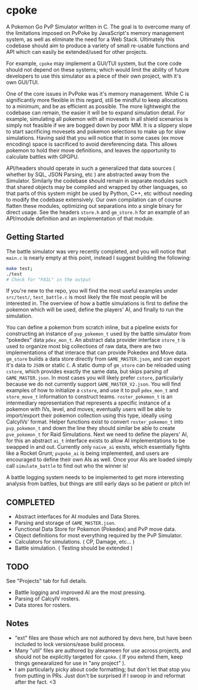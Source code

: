 # cpoke
A Pokemon Go PvP Simulator written in C. The goal is to overcome many of the limitations imposed on PvPoke by JavaScript's memory management system, as well as eliminate the need for a Web Stack. Ultimately this codebase should aim to produce a variety of small re-usable functions and API which can easily be extended/used for other projects.

For example, `cpoke` may implement a GUI/TUI system, but the core code should not depend on these systems; which would limit the ability of future developers to use this simulator as a piece of their own project, with it's own GUI/TUI.


One of the core issues in PvPoke was it's memory management. While C is significantly more flexible in this regard, still be mindful to keep allocations to a minimum, and be as efficient as possible. The more lightweight the codebase can remain, the easier it will be to expand simulation detail. For example, simulating all pokemon with all movesets in all shield scenarios is simply not feasible if we are bogged down by poor MM. It is a slippery slope to start sacrificing movesets and pokemon selections to make up for slow simulations.
Having said that you will notice that in some cases (ex move encoding) space is sacrificed to avoid dereferencing data. This allows pokemon to hold their move definitions, and leaves the opportunity to calculate battles with GPGPU.


API/headers should operate in such a generalized that data sources ( whether by SQL, JSON Parsing, etc ) are abstracted away from the Simulator. Similarly the codebase should remain in separate modules such that shared objects may be compiled and wrapped by other languages, so that parts of this system might be used by Python, C++, etc without needing to modify the codebase extensively. Our own compilation can of course flatten these modules, optimizing out separations into a single binary for direct usage. See the headers `store.h` and `gm_store.h` for an example of an API/module definition and an implementation of that module.


## Getting Started
The battle simulator was very recently completed, and you will notice that `main.c` is nearly empty at this point, instead I suggest building the following:

```sh
make test;
./test
# Check for "FAIL" in the output
```


If you're new to the repo, you will find the most useful examples under `src/test/`, `test_battle.c` is most likely the file most people will be interested in.
The overview of how a battle simulations is first to define the pokemon which will be used, define the players' AI, and finally to run the simulation.

You can define a pokemon from scratch inline, but a pipeline exists for constructing an instance of `pvp_pokemon_t` used by the battle simulator from "pokedex" data `pdex_mon_t`. An abstract data provider interface `store_t` is used to organize most big collections of raw data, there are two implementations of that interace that can provide Pokedex and Move data. `gm_store` builds a data store directly from `GAME_MASTER.json`, and can export it's data to `JSON` or static `C`. A static dump of `gm_store` can be reloaded using `cstore`, which provides exactly the same data, but skips parsing of `GAME_MASTER.json`. In most cases you will likely prefer `cstore`, particularly because we do not currently support `GAME_MASTER_V2.json`. You will find examples of how to initialize a `cstore`, and use it to pull `pdex_mon_t` and `store_move_t` information to construct teams. `roster_pokemon_t` is an intermediary representation that represents a specific instance of a pokemon with IVs, level, and moves; eventually users will be able to import/export their pokemon collection using this type, ideally using CalcyIVs' format. Helper functions exist to convert `roster_pokemon_t` into `pvp_pokemon_t` and down the line they should similar be able to create `pve_pokemon_t` for Raid Simulations. Next we need to define the players' AI, for this an abstract `ai_t` interface exists to allow AI implementations to be swapped in and out. Currently only `naive_ai` exists, which essentially fights like a Rocket Grunt; `pvpoke_ai` is being implemented, and users are encouraged to define their own AIs as well. Once your AIs are loaded simply call `simulate_battle` to find out who the winner is!

A battle logging system needs to be implemented to get more interesting analysis from battles, but things are still early days so be patient or pitch in!


## COMPLETED
- Abstract interfaces for AI modules and Data Stores.
- Parsing and storage of `GAME_MASTER.json`.
- Functional Data Store for Pokemon (Pokedex) and PvP move data.
- Object definitions for most everything required by the PvP Simulator.
- Calculators for simulations. ( CP, Damage, etc... )
- Battle simulation. ( Testing should be extended )


## TODO
See "Projects" tab for full details.
- Battle logging and improved AI are the most pressing.
- Parsing of CalcyIV rosters.
- Data stores for rosters.


## Notes
- "ext" files are those which are not authored by devs here, but have been included to lock versions/ease build process.
- Many "util" files are authored by alexameen for use across projects, and should not be explicitly targeted for `cpoke`. ( If you extend them, keep things genearalized for use in "any project" ).
- I am particularly picky about code formatting; but don't let that stop you from putting in PRs. Just don't be surprised if I swoop in and reformat after the fact. <3
